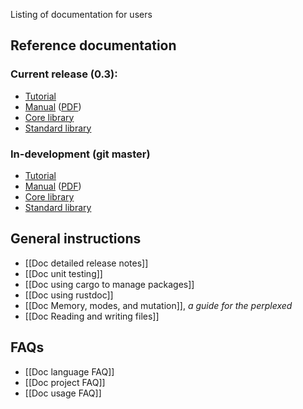 Listing of documentation for users

## Reference documentation

### Current release (0.3):

* [Tutorial](http://doc.rust-lang.org/doc/0.3/tutorial.html)
* [Manual](http://doc.rust-lang.org/doc/0.3/rust.html) ([PDF](http://doc.rust-lang.org/doc/0.3/rust.pdf))
* [Core library](http://doc.rust-lang.org/doc/0.3/core/index.html)
* [Standard library](http://doc.rust-lang.org/doc/0.3/std/index.html)

### In-development (git master)

* [Tutorial](http://doc.rust-lang.org/doc/tutorial.html)
* [Manual](http://doc.rust-lang.org/doc/rust.html) ([PDF](http://doc.rust-lang.org/doc/rust.pdf))
* [Core library](http://doc.rust-lang.org/doc/core/index.html)
* [Standard library](http://doc.rust-lang.org/doc/std/index.html)

## General instructions

* [[Doc detailed release notes]]
* [[Doc unit testing]]
* [[Doc using cargo to manage packages]]
* [[Doc using rustdoc]]
* [[Doc Memory, modes, and mutation]], _a guide for the perplexed_
* [[Doc Reading and writing files]]

## FAQs

* [[Doc language FAQ]]
* [[Doc project FAQ]]
* [[Doc usage FAQ]]
